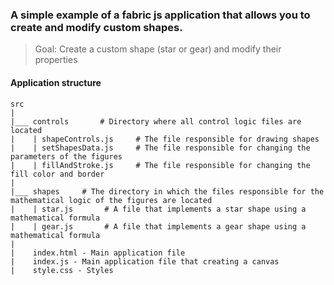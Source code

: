 ### A simple example of a **fabric js** application that allows you to create and modify custom shapes.

> Goal: Create a custom shape (star or gear) and modify their properties

#### Application structure

```
src
|
|___ controls       # Directory where all control logic files are located
|    | shapeControls.js     # The file responsible for drawing shapes
|    | setShapesData.js     # The file responsible for changing the parameters of the figures
|    | fillAndStroke.js     # The file responsible for changing the fill color and border
|
|___ shapes     # The directory in which the files responsible for the mathematical logic of the figures are located
|    | star.js       # A file that implements a star shape using a mathematical formula
|    | gear.js       # A file that implements a gear shape using a mathematical formula
|
|    index.html - Main application file
|    index.js - Main application file that creating a canvas
|    style.css - Styles
```